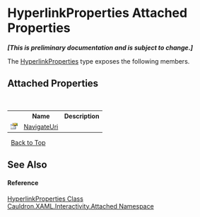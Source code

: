 # HyperlinkProperties Attached Properties
 _**\[This is preliminary documentation and is subject to change.\]**_

The <a href="T_Cauldron_XAML_Interactivity_Attached_HyperlinkProperties">HyperlinkProperties</a> type exposes the following members.


## Attached Properties
&nbsp;<table><tr><th></th><th>Name</th><th>Description</th></tr><tr><td>![Public attached property](media/pubproperty.gif "Public attached property")</td><td><a href="P_Cauldron_XAML_Interactivity_Attached_HyperlinkProperties_NavigateUri">NavigateUri</a></td><td /></tr></table>&nbsp;
<a href="#hyperlinkproperties-attached-properties">Back to Top</a>

## See Also


#### Reference
<a href="T_Cauldron_XAML_Interactivity_Attached_HyperlinkProperties">HyperlinkProperties Class</a><br /><a href="N_Cauldron_XAML_Interactivity_Attached">Cauldron.XAML.Interactivity.Attached Namespace</a><br />